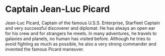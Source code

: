 # Captain Jean-Luc Picard
Jean-Luc Picard, Captain of the famous U.S.S. Enterprise, Starfleet Captain and very successful discoverer and diplomat. He has always an open ear for his crew and for strangers he meets. In many adventures, he travels to galaxies and planets, no human has visited before. Although he tries to avoid fighting as much as possible, he also a very strong commander and invented the famous Picard maneuver.
